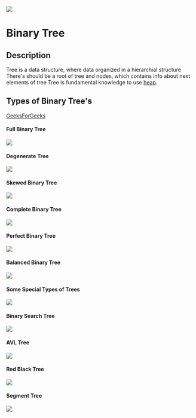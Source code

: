 <img src="https://miro.medium.com/max/1400/1*g01_zclbms0I6gbbHwIjGg.png">
<h1>Binary Tree</h1>
<h2>Description</h2>
<p>Tree is a data structure, where data organized in a hierarchial structure<br>
There's should be a root of tree and nodes, which contains info about next elements of tree
Tree is fundamental knowledge to use <a href="https://github.com/ZQR0/CompScieJourney/tree/master/src/main/java/org/cs/DataStructures/Heap">heap</a>.
</p>

<h2>Types of Binary Tree's</h2>
<a href="https://www.geeksforgeeks.org/types-of-binary-tree/">GeeksForGeeks</a>

<h4>Full Binary Tree</h4>
<img src="https://media.geeksforgeeks.org/wp-content/uploads/20221125111700/full.png">

<h4>Degenerate Tree</h4>
<img src="https://media.geeksforgeeks.org/wp-content/uploads/20221124105941/degeneratetree.png">

<h4>Skewed Binary Tree</h4>
<img src="https://media.geeksforgeeks.org/wp-content/uploads/20221130172501/skewed1.png">

<h4>Complete Binary Tree</h4>
<img src="https://media.geeksforgeeks.org/wp-content/uploads/20221130172411/completedrawio.png">

<h4>Perfect Binary Tree</h4>
<img src="https://media.geeksforgeeks.org/wp-content/uploads/20221124094547/perfect.png">

<h4>Balanced Binary Tree</h4>
<img src="https://media.geeksforgeeks.org/wp-content/uploads/20220612212939/UntitledDiagramdrawio-660x371.png">

<h4>Some Special Types of Trees</h4>
<img src="https://media.geeksforgeeks.org/wp-content/uploads/20221125114012/typesdrawio.png">

<h4>Binary Search Tree</h4>
<img src="https://media.geeksforgeeks.org/wp-content/uploads/20221125114604/BST.png">

<h4>AVL Tree</h4>
<img src="https://media.geeksforgeeks.org/wp-content/uploads/20221124093021/avl.png">

<h4>Red Black Tree</h4>
<img src="https://media.geeksforgeeks.org/wp-content/uploads/20221124112517/redblack.png">

<h4>Segment Tree</h4>
<img src="https://media.geeksforgeeks.org/wp-content/uploads/20221125121942/segment.png">